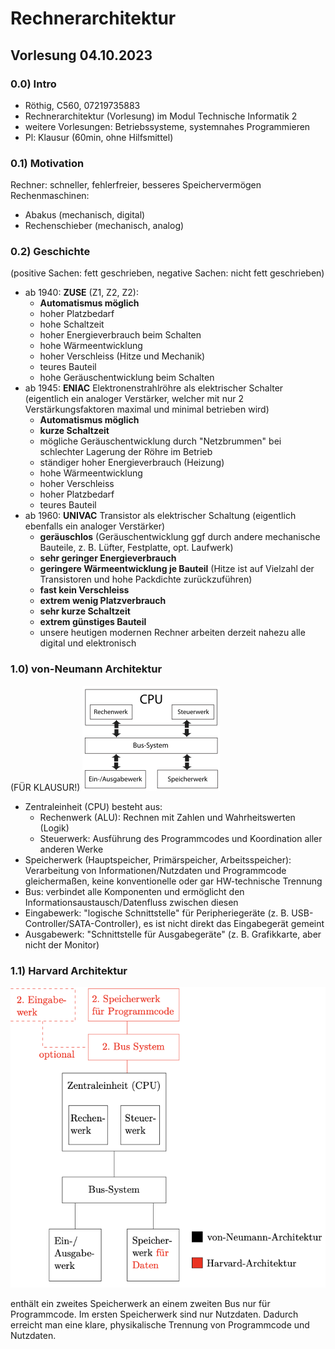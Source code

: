 # Rechnerarchitektur

## Vorlesung 04.10.2023

### 0.0)  Intro

- Röthig, C560, 07219735883
- Rechnerarchitektur (Vorlesung) im Modul Technische Informatik 2
- weitere Vorlesungen: Betriebssysteme, systemnahes Programmieren
- Pl: Klausur (60min, ohne Hilfsmittel)

### 0.1) Motivation

Rechner: schneller, fehlerfreier, besseres Speichervermögen
Rechenmaschinen:

- Abakus (mechanisch, digital)
- Rechenschieber (mechanisch, analog)

### 0.2) Geschichte

(positive Sachen: fett geschrieben, negative Sachen: nicht fett geschrieben)

- ab 1940: **ZUSE** (Z1, Z2, Z2):
    + **Automatismus möglich**
    + hoher Platzbedarf
    + hohe Schaltzeit
    + hoher Energieverbrauch beim Schalten
    + hohe Wärmeentwicklung
    + hoher Verschleiss (Hitze und Mechanik)
    + teures Bauteil
    + hohe Geräuschentwicklung beim Schalten
- ab 1945: **ENIAC** Elektronenstrahlröhre als elektrischer Schalter (eigentlich ein analoger Verstärker, welcher mit
  nur 2 Verstärkungsfaktoren maximal und minimal betrieben wird)
    + **Automatismus möglich**
    + **kurze Schaltzeit**
    + mögliche Geräuschentwicklung durch "Netzbrummen" bei schlechter Lagerung der Röhre im Betrieb
    + ständiger hoher Energieverbrauch (Heizung)
    + hohe Wärmeentwicklung
    + hoher Verschleiss
    + hoher Platzbedarf
    + teures Bauteil
- ab 1960: **UNIVAC** Transistor als elektrischer Schaltung (eigentlich ebenfalls ein analoger Verstärker)
    + **geräuschlos** (Geräuschentwicklung ggf durch andere mechanische Bauteile, z. B. Lüfter, Festplatte, opt.
      Laufwerk)
    + **sehr geringer Energieverbrauch**
    + **geringere Wärmeentwicklung je Bauteil** (Hitze ist auf Vielzahl der Transistoren und hohe Packdichte
      zurückzuführen)
    + **fast kein Verschleiss**
    + **extrem wenig Platzverbrauch**
    + **sehr kurze Schaltzeit**
    + **extrem günstiges Bauteil**
    + unsere heutigen modernen Rechner arbeiten derzeit nahezu alle digital und elektronisch

### 1.0) von-Neumann Architektur

(FÜR KLAUSUR!)
<img alt="von Neumann Architektur Grafik" src="bilder/vonNeumann.png" title="Grafik"/>

- Zentraleinheit (CPU) besteht aus:
    + Rechenwerk (ALU): Rechnen mit Zahlen und Wahrheitswerten (Logik)
    + Steuerwerk: Ausführung des Programmcodes und Koordination aller anderen Werke
- Speicherwerk (Hauptspeicher, Primärspeicher, Arbeitsspeicher): Verarbeitung von Informationen/Nutzdaten und
  Programmcode gleichermaßen, keine konventionelle oder gar HW-technische Trennung
- Bus: verbindet alle Komponenten und ermöglicht den Informationsaustausch/Datenfluss zwischen diesen
- Eingabewerk: "logische Schnittstelle" für Peripheriegeräte (z. B. USB-Controller/SATA-Controller), es ist nicht direkt
  das Eingabegerät gemeint
- Ausgabewerk: "Schnittstelle für Ausgabegeräte" (z. B. Grafikkarte, aber nicht der Monitor)

### 1.1) Harvard Architektur

<img alt="Harvard Architektur im Vergleich zu von-Neumann Grafik" src="bilder/harvardVsNeumann.png" title="Grafik"/>

enthält ein zweites Speicherwerk an einem zweiten Bus nur für Programmcode. Im ersten Speicherwerk sind nur Nutzdaten.
Dadurch erreicht man eine klare, physikalische Trennung von Programmcode und Nutzdaten.